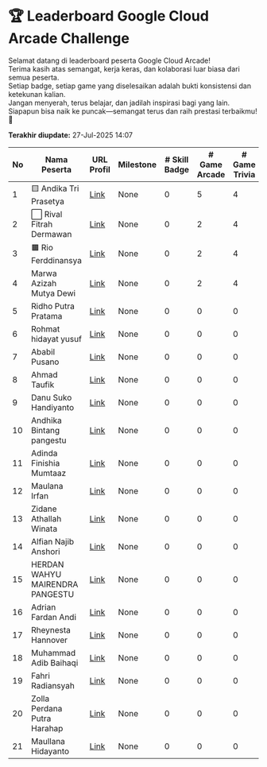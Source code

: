 # 🏆 Leaderboard Google Cloud Arcade Challenge

Selamat datang di leaderboard peserta Google Cloud Arcade!  
Terima kasih atas semangat, kerja keras, dan kolaborasi luar biasa dari semua peserta.  
Setiap badge, setiap game yang diselesaikan adalah bukti konsistensi dan ketekunan kalian.  
Jangan menyerah, terus belajar, dan jadilah inspirasi bagi yang lain.  
Siapapun bisa naik ke puncak—semangat terus dan raih prestasi terbaikmu! 🚀

**Terakhir diupdate:** 27-Jul-2025 14:07

| No | Nama Peserta | URL Profil | Milestone | # Skill Badge | # Game Arcade | # Game Trivia |
|----|--------------|------------|-----------|--------------|--------------|--------------|
| 1 | 🟨 Andika Tri Prasetya | [Link](https://www.cloudskillsboost.google/public_profiles/fdbdc163-84af-4c10-bfd4-8572ccf292a8) | None | 0 | 5 | 4 |
| 2 | ⬜ Rival Fitrah Dermawan | [Link](https://www.cloudskillsboost.google/public_profiles/90b194f0-d61b-415b-a845-be836b660cbe) | None | 0 | 2 | 4 |
| 3 | 🟫 Rio Ferddinansya | [Link](https://www.cloudskillsboost.google/public_profiles/e323ebcf-9dc2-41cf-8570-d852079fba18) | None | 0 | 2 | 4 |
| 4 | Marwa Azizah Mutya Dewi | [Link](https://www.cloudskillsboost.google/public_profiles/db00fab9-d37e-40a5-8018-ff4a557d8076) | None | 0 | 2 | 4 |
| 5 | Ridho Putra Pratama | [Link](https://www.cloudskillsboost.google/public_profiles/39641f20-05b8-42d4-a414-c08445c6544f) | None | 0 | 0 | 0 |
| 6 | Rohmat hidayat yusuf | [Link](https://www.cloudskillsboost.google/public_profiles/84dcba35-b4ed-4a83-92de-13921505e696) | None | 0 | 0 | 0 |
| 7 | Ababil Pusano | [Link](https://www.cloudskillsboost.google/public_profiles/78104cb3-5646-449e-a8ce-c9b3522dbc32) | None | 0 | 0 | 0 |
| 8 | Ahmad Taufik | [Link](https://www.cloudskillsboost.google/public_profiles/b3340c3e-1fd9-43c8-808b-d7009397881a) | None | 0 | 0 | 0 |
| 9 | Danu Suko Handiyanto | [Link](https://www.cloudskillsboost.google/public_profiles/07897e65-16d2-4ad2-bd7f-1be7b4479c63) | None | 0 | 0 | 0 |
| 10 | Andhika Bintang pangestu | [Link](https://www.cloudskillsboost.google/public_profiles/40f18122-a1bc-4649-8008-69c8cf623cd1) | None | 0 | 0 | 0 |
| 11 | Adinda Finishia Mumtaaz | [Link](https://www.cloudskillsboost.google/public_profiles/b5ec99dc-b612-42cc-bb1f-7e7440e4ee15) | None | 0 | 0 | 0 |
| 12 | Maulana Irfan | [Link](https://www.cloudskillsboost.google/public_profiles/461106b8-1522-4672-b506-6fb3571a33b9) | None | 0 | 0 | 0 |
| 13 | Zidane Athallah Winata | [Link](https://www.cloudskillsboost.google/public_profiles/ea05b05f-625e-44da-b00b-624bc342bbce) | None | 0 | 0 | 0 |
| 14 | Alfian Najib Anshori | [Link](https://www.cloudskillsboost.google/public_profiles/9c522c2e-8665-4487-9f6c-12088ef58e04) | None | 0 | 0 | 0 |
| 15 | HERDAN WAHYU MAIRENDRA PANGESTU | [Link](https://www.cloudskillsboost.google/public_profiles/ca8de910-555c-41f1-b01f-9925ff8a543e) | None | 0 | 0 | 0 |
| 16 | Adrian Fardan Andi | [Link](https://www.cloudskillsboost.google/public_profiles/e4e1fc38-1a24-455e-8e4c-709c3f2fbaf0) | None | 0 | 0 | 0 |
| 17 | Rheynesta Hannover | [Link](https://www.cloudskillsboost.google/public_profiles/d6b3b208-4251-4e88-bb7b-9d18bc8f1c86) | None | 0 | 0 | 0 |
| 18 | Muhammad Adib Baihaqi | [Link](https://www.cloudskillsboost.google/public_profiles/3b125f31-1b1a-456c-aba2-004b86dfdc0a) | None | 0 | 0 | 0 |
| 19 | Fahri Radiansyah | [Link](https://www.cloudskillsboost.google/public_profiles/292cbfb6-40c5-45c0-9f76-bf57de37db4d) | None | 0 | 0 | 0 |
| 20 | Zolla Perdana Putra Harahap | [Link](https://www.cloudskillsboost.google/public_profiles/c3a44267-b2e3-4362-a3bc-be010bea33ba) | None | 0 | 0 | 0 |
| 21 | Maullana Hidayanto | [Link](https://www.cloudskillsboost.google/public_profiles/9e125465-f2c4-46e5-aad8-ce1705c64381) | None | 0 | 0 | 0 |